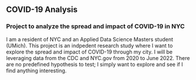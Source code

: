 ## COVID-19 Analysis
### Project to analyze the spread and impact of COVID-19 in NYC

I am a resident of NYC and an Applied Data Science Masters student (UMich). This project is an indpedent research study where I want to explore the spread and impact of COVID-19 through my city. I will be leveraging data from the CDC and NYC.gov from 2020 to June 2022. There are no predefined hypothesis to test; I simply want to explore and see if I find anything interesting.
